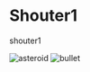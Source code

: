 # Shouter1
shouter1

![asteroid](https://user-images.githubusercontent.com/119110019/204088465-68c35efe-a80d-41a7-9b72-8daae3df8dde.png)
![bullet](https://user-images.githubusercontent.com/119110019/204088466-fe2dea3f-07b2-4fcc-8d62-5bac69cb68df.png)
